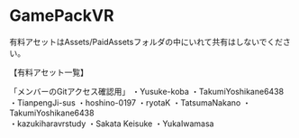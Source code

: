 # GamePackVR


有料アセットはAssets/PaidAssetsフォルダの中にいれて共有はしないでください。

【有料アセット一覧】

「メンバーのGitアクセス確認用」
・Yusuke-koba
・TakumiYoshikane6438
・TianpengJi-sus
・hoshino-0197
・ryotaK
・TatsumaNakano
・TakumiYoshikane6438  
・kazukiharavrstudy
・Sakata Keisuke
・YukaIwamasa